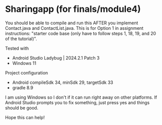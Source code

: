 # Sharingapp (for finals/module4)

You should be able to compile and run this AFTER you implement Contact.java and ContactList.java. This is for Option 1 in assignment instructions: "starter code base  (only have to follow steps 1, 18, 19, and 20 of the tutorial)". 

Tested with
- Android Studio Ladybug | 2024.2.1 Patch 3
- Windows 11

Project configuration
- Android compileSdk 34, minSdk 29, targetSdk 33
- gradle 8.9

I am using Windows so I don't if it can run right away on other platforms. If Android Studio prompts you to fix something, just press yes and things should be good.

Hope this can help!

